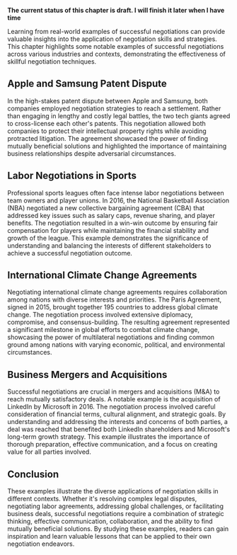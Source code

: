 **The current status of this chapter is draft. I will finish it later when I have time**

Learning from real-world examples of successful negotiations can provide valuable insights into the application of negotiation skills and strategies. This chapter highlights some notable examples of successful negotiations across various industries and contexts, demonstrating the effectiveness of skillful negotiation techniques.

Apple and Samsung Patent Dispute
--------------------------------

In the high-stakes patent dispute between Apple and Samsung, both companies employed negotiation strategies to reach a settlement. Rather than engaging in lengthy and costly legal battles, the two tech giants agreed to cross-license each other's patents. This negotiation allowed both companies to protect their intellectual property rights while avoiding protracted litigation. The agreement showcased the power of finding mutually beneficial solutions and highlighted the importance of maintaining business relationships despite adversarial circumstances.

Labor Negotiations in Sports
----------------------------

Professional sports leagues often face intense labor negotiations between team owners and player unions. In 2016, the National Basketball Association (NBA) negotiated a new collective bargaining agreement (CBA) that addressed key issues such as salary caps, revenue sharing, and player benefits. The negotiation resulted in a win-win outcome by ensuring fair compensation for players while maintaining the financial stability and growth of the league. This example demonstrates the significance of understanding and balancing the interests of different stakeholders to achieve a successful negotiation outcome.

International Climate Change Agreements
---------------------------------------

Negotiating international climate change agreements requires collaboration among nations with diverse interests and priorities. The Paris Agreement, signed in 2015, brought together 195 countries to address global climate change. The negotiation process involved extensive diplomacy, compromise, and consensus-building. The resulting agreement represented a significant milestone in global efforts to combat climate change, showcasing the power of multilateral negotiations and finding common ground among nations with varying economic, political, and environmental circumstances.

Business Mergers and Acquisitions
---------------------------------

Successful negotiations are crucial in mergers and acquisitions (M\&A) to reach mutually satisfactory deals. A notable example is the acquisition of LinkedIn by Microsoft in 2016. The negotiation process involved careful consideration of financial terms, cultural alignment, and strategic goals. By understanding and addressing the interests and concerns of both parties, a deal was reached that benefited both LinkedIn shareholders and Microsoft's long-term growth strategy. This example illustrates the importance of thorough preparation, effective communication, and a focus on creating value for all parties involved.

Conclusion
----------

These examples illustrate the diverse applications of negotiation skills in different contexts. Whether it's resolving complex legal disputes, negotiating labor agreements, addressing global challenges, or facilitating business deals, successful negotiations require a combination of strategic thinking, effective communication, collaboration, and the ability to find mutually beneficial solutions. By studying these examples, readers can gain inspiration and learn valuable lessons that can be applied to their own negotiation endeavors.
